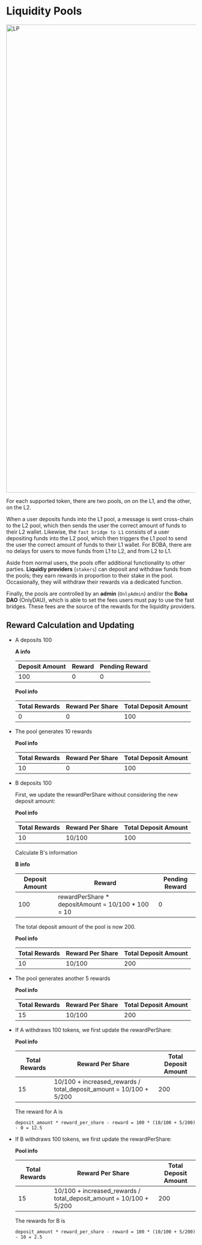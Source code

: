 # Liquidity Pools

<img width="1243" alt="LP" src="https://user-images.githubusercontent.com/46272347/119060612-6455cc00-b987-11eb-9f8c-dfadfa029951.png">

For each supported token, there are two pools, on on the L1, and the other, on the L2.

When a user deposits funds into the L1 pool, a message is sent cross-chain to the L2 pool, which then sends the user the correct amount of funds to their L2 wallet. Likewise, the `fast bridge to L1` consists of a user depositing funds into the L2 pool, which then triggers the L1 pool to send the user the correct amount of funds to their L1 wallet. For BOBA, there are no delays for users to move funds from L1 to L2, and from L2 to L1.

Aside from normal users, the pools offer additional functionality to other parties. **Liquidiy providers** (`stakers`) can deposit and withdraw funds from the pools; they earn rewards in proportion to their stake in the pool. Occasionally, they will withdraw their rewards via a dedicated function. 

Finally, the pools are controlled by an **admin** (`OnlyAdmin`) and/or the **Boba DAO** (OnlyDAU), which is able to set the fees users must pay to use the fast bridges. These fees are the source of the rewards for the liquidity providers.

## Reward Calculation and Updating

* A deposits 100

  **A info**

  | Deposit Amount | Reward       | Pending Reward |
  | -------------- | ------------ | -------------- |
  | 100            | 0            | 0              |

  **Pool info**

  | Total Rewards | Reward Per Share | Total Deposit Amount |
  | ------------- | ---------------- | -------------------- |
  | 0             | 0                | 100                  |

* The pool generates 10 rewards

  **Pool info**

  | Total Rewards | Reward Per Share | Total Deposit Amount |
  | ------------- | ---------------- | -------------------- |
  | 10            | 0                | 100                  |

* B deposits 100

  First, we update the rewardPerShare without considering the new deposit amount:

  **Pool info**

  | Total Rewards | Reward Per Share | Total Deposit Amount |
  | ------------- | ---------------- | -------------------- |
  | 10            | 10/100           | 100                  |

  Calculate B's information

  **B info**

  | Deposit Amount | Reward                                             | Pending Reward |
  | -------------- | -------------------------------------------------- | -------------- |
  | 100            | rewardPerShare * depositAmount = 10/100 * 100 = 10 | 0              |

  The total deposit amount of the pool is now 200.

  **Pool info**

  | Total Rewards | Reward Per Share | Total Deposit Amount |
  | ------------- | ---------------- | -------------------- |
  | 10            | 10/100           | 200                  |

* The pool generates another 5 rewards

  **Pool info**

  | Total Rewards | Reward Per Share | Total Deposit Amount |
  | ------------- | ---------------- | -------------------- |
  | 15            | 10/100           | 200                  |

* If A withdraws 100 tokens, we first update the rewardPerShare:

  **Pool info**

  | Total Rewards | Reward Per Share                                             | Total Deposit Amount |
  | ------------- | ------------------------------------------------------------ | -------------------- |
  | 15            | 10/100 + increased_rewards / total_deposit_amount = 10/100 + 5/200 | 200                  |

  The reward for A is

  ```
  deposit_amount * reward_per_share - reward = 100 * (10/100 + 5/200) - 0 = 12.5
  ```

* If B withdraws 100 tokens, we first update the rewardPerShare:

  **Pool info**

  | Total Rewards | Reward Per Share                                             | Total Deposit Amount |
  | ------------- | ------------------------------------------------------------ | -------------------- |
  | 15            | 10/100 + increased_rewards / total_deposit_amount = 10/100 + 5/200 | 200                  |

  The rewards for B is

  ```
  deposit_amount * reward_per_share - reward = 100 * (10/100 + 5/200) - 10 = 2.5
  ```


